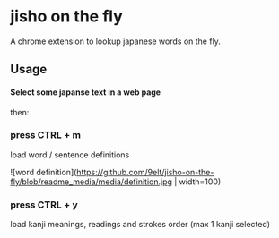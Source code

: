# jisho on the fly

A chrome extension to lookup japanese words on the fly.

## Usage

#### **Select** some japanse text in a web page

then:

### press CTRL + m

load word / sentence definitions

![word definition](https://github.com/9elt/jisho-on-the-fly/blob/readme_media/media/definition.jpg | width=100)

### press CTRL + y

load kanji meanings, readings and strokes order (max 1 kanji selected)
